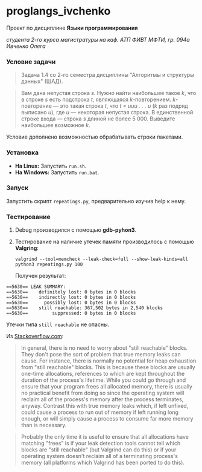 # proglangs_ivchenko
Проект по дисциплине **Языки программирования**

*студента 2-го курса магистратуры на каф. АТП ФИВТ МФТИ, гр. 094а Ивченко Олега*

### Условие задачи
> Задача 1.4 со 2-го семестра дисциплины "Алгоритмы и структуры данных" (ШАД).

> Вам дана непустая строка *s*. Нужно найти наибольшее такое *k*, что в строке *s* есть подстрока *t*, являющаяся *k*-повторением. *k*-повторение — это такая строка *t*, что *t = uuu . . . u* (*k* раз подряд выписано *u*), где *u* — некоторая непустая строка.
> В единственной строке входа — строка *s* длиной не более 5 000. Выведите наибольшее
возможное *k*.

Условие дополнено возможностью обрабатывать строки пакетами.

### Установка
* **На Linux:** Запустить `run.sh`.
* **На Windows:** Запустить `run.bat`.

### Запуск
 Запустить скрипт `repeatings.py`, предварительно изучив help к нему.
 
### Тестирование
1. Debug производился с помощью **gdb-pyhon3**.
2. Тестирование на наличие утечек памяти производилось с помощью **Valgring**:

   ```valgrind --tool=memcheck --leak-check=full --show-leak-kinds=all python3 repeatings.py 100```

   Получен результат:
```
==5630== LEAK SUMMARY:
==5630==    definitely lost: 0 bytes in 0 blocks
==5630==    indirectly lost: 0 bytes in 0 blocks
==5630==      possibly lost: 0 bytes in 0 blocks
==5630==    still reachable: 367,502 bytes in 2,540 blocks
==5630==         suppressed: 0 bytes in 0 blocks
```
Утечки типа ```still reachable``` не опасны.

Из [Stackoverflow.com](http://stackoverflow.com/questions/3840582/still-reachable-leak-detected-by-valgrind):
> In general, there is no need to worry about "still reachable" blocks. They don't pose the sort of problem that true memory leaks can cause. For instance, there is normally no potential for heap exhaustion from "still reachable" blocks. This is because these blocks are usually one-time allocations, references to which are kept throughout the duration of the process's lifetime. While you could go through and ensure that your program frees all allocated memory, there is usually no practical benefit from doing so since the operating system will reclaim all of the process's memory after the process terminates, anyway. Contrast this with true memory leaks which, if left unfixed, could cause a process to run out of memory if left running long enough, or will simply cause a process to consume far more memory than is necessary.

> Probably the only time it is useful to ensure that all allocations have matching "frees" is if your leak detection tools cannot tell which blocks are "still reachable" (but Valgrind can do this) or if your operating system doesn't reclaim all of a terminating process's memory (all platforms which Valgrind has been ported to do this).
